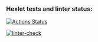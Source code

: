 ### Hexlet tests and linter status:
[![Actions Status](https://github.com/ZhushmanMS/frontend-project-lvl2/workflows/hexlet-check/badge.svg)](https://github.com/ZhushmanMS/frontend-project-lvl2/actions)

[![linter-check](https://github.com/ZhushmanMS/frontend-project-lvl2/workflows/linter-check/badge.svg)](https://github.com/ZhushmanMS/frontend-project-lvl2/actions)
